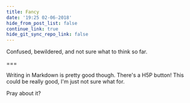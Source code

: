 ```yaml
---
title: Fancy
date: '19:25 02-06-2018'
hide_from_post_list: false
continue_link: true
hide_git_sync_repo_link: false
---
```


Confused, bewildered, and not sure what to think so far.

===

Writing in Markdown is pretty good though. There's a H5P button! This could be really good, I'm just not sure what for.

Pray about it?